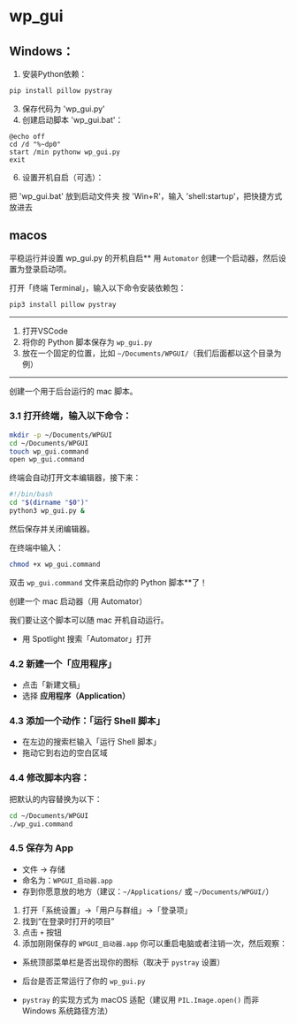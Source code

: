 # wp_gui

## Windows：
1. 安装Python依赖：

```bash
pip install pillow pystray
```
3. 保存代码为 'wp_gui.py'
4. 创建启动脚本 'wp_gui.bat'：

```batch
@echo off
cd /d "%~dp0"
start /min pythonw wp_gui.py
exit
```
6. 设置开机自启（可选）：

把 'wp_gui.bat' 放到启动文件夹
按 'Win+R'，输入 'shell:startup'，把快捷方式放进去

## macos

平稳运行并设置 wp\_gui.py 的开机自启**
用 `Automator` 创建一个启动器，然后设置为登录启动项。

打开「终端 Terminal」，输入以下命令安装依赖包：

```bash
pip3 install pillow pystray
```

---

1. 打开VSCode
2. 将你的 Python 脚本保存为 `wp_gui.py`
3. 放在一个固定的位置，比如 `~/Documents/WPGUI/`（我们后面都以这个目录为例）

---

创建一个用于后台运行的 mac 脚本。

### 3.1 打开终端，输入以下命令：

```bash
mkdir -p ~/Documents/WPGUI
cd ~/Documents/WPGUI
touch wp_gui.command
open wp_gui.command
```

终端会自动打开文本编辑器，接下来：

```bash
#!/bin/bash
cd "$(dirname "$0")"
python3 wp_gui.py &
```

然后保存并关闭编辑器。

在终端中输入：

```bash
chmod +x wp_gui.command
```
双击 `wp_gui.command` 文件来启动你的 Python 脚本**了！

创建一个 mac 启动器（用 Automator）

我们要让这个脚本可以随 mac 开机自动运行。

* 用 Spotlight 搜索「Automator」打开

### 4.2 新建一个「应用程序」

* 点击「新建文稿」
* 选择 **应用程序（Application）**

### 4.3 添加一个动作：「运行 Shell 脚本」

* 在左边的搜索栏输入「运行 Shell 脚本」
* 拖动它到右边的空白区域

### 4.4 修改脚本内容：

把默认的内容替换为以下：

```bash
cd ~/Documents/WPGUI
./wp_gui.command
```

### 4.5 保存为 App

* 文件 → 存储
* 命名为：`WPGUI_启动器.app`
* 存到你愿意放的地方（建议：`~/Applications/` 或 `~/Documents/WPGUI/`）

1. 打开「系统设置」→「用户与群组」→「登录项」
2. 找到“在登录时打开的项目”
3. 点击 `+` 按钮
4. 添加刚刚保存的 `WPGUI_启动器.app`
你可以重启电脑或者注销一次，然后观察：
* 系统顶部菜单栏是否出现你的图标（取决于 `pystray` 设置）
* 后台是否正常运行了你的 `wp_gui.py`

* `pystray` 的实现方式为 macOS 适配（建议用 `PIL.Image.open()` 而非 Windows 系统路径方法）

